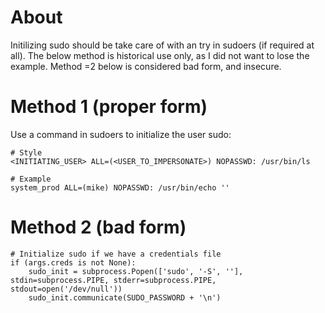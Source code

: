 # About

Initilizing sudo should be take care of with an try in sudoers (if required at all). The below method is historical use only, as I did not want to lose the example.
Method =2 below is considered bad form, and insecure.

# Method 1 (proper form)
Use a command in sudoers to initialize the user sudo:

```
# Style
<INITIATING_USER> ALL=(<USER_TO_IMPERSONATE>) NOPASSWD: /usr/bin/ls

# Example
system_prod ALL=(mike) NOPASSWD: /usr/bin/echo ''
```


# Method 2 (bad form)

```
# Initialize sudo if we have a credentials file
if (args.creds is not None):
	sudo_init = subprocess.Popen(['sudo', '-S', ''], stdin=subprocess.PIPE, stderr=subprocess.PIPE, stdout=open('/dev/null'))
	sudo_init.communicate(SUDO_PASSWORD + '\n')
```
